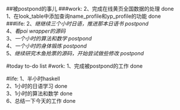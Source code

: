 ##被postpond的事儿
###work:
2、完成在线黄页全国数据的处理 done  
1、在look_table中添加查询name_profile和yp_profile的功能 done  
###life:
2、*继继续三个小时日语，推进那本日语书 postpond*  
4、*看poi wrapper的源码*  
3、*一个小时的算法和数学 postpond*   
4、*一个小时的身体锻炼 postpond*  
5、*继续研究木鱼抢票的源码，开始尝试做些修改 postpond*  

#today to-do list
#work:
1、完成被postpond的工作 done  

#life:
1、半小时haskell  
2、1小时的日语学习 done  
3、1小时的算法和数学 done  
6、总结一下今天的工作 done  
